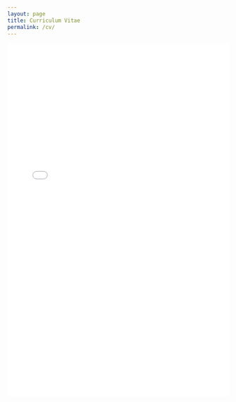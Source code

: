 ```yaml
---
layout: page
title: Curriculum Vitae
permalink: /cv/
---
```


<embed src="/assets/CV-Monti.pdf" type="application/pdf" width="100%" height="800px" />
